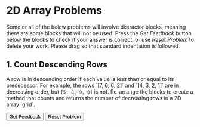 <h1>2D Array Problems</h1>

<p>Some or all of the below problems will involve distractor blocks, meaning there are some blocks that will not be used. Press the <em>Get Feedback</em> button below the blocks to check if your answer is correct, or use <em>Reset Problem</em> to delete your work. Please drag so that standard indentation is followed. </p>

<h2> 1. Count Descending Rows</h2>
<p>A row is in descending order if each value is less than or equal to its predecessor. For example, the rows `[7, 6, 6, 2]` and `[4, 3, 2, 1]` are in decreasing order, but <code>[5, 8, 9, 0]</code> is not. Re-arrange the blocks to create a method that counts and returns the number of decreasing rows in a 2D array `grid`. </p>

<div id="one-sortableTrash" class="sortable-code"></div> 
<div id="one-sortable" class="sortable-code"></div> 
<div style="clear:both;"></div> 
<p> 
    <input id="one-feedbackLink" value="Get Feedback" type="button" /> 
    <input id="one-newInstanceLink" value="Reset Problem" type="button" /> 
</p> 
<script type="text/javascript"> 
(function(){
  var initial = "int decCount = 0;\n" +
    "for (int row = 0; row &lt; grid.length; row++) {\n" +
    "   boolean isDecreasing = true;\n" +
    "   for (int col = 1; col &lt; grid[0].length; col++) {\n" +
    "      if (grid[row][col] &gt; grid[row][col - 1]) {\n" +
    "         isDecreasing = false;\n" +
    "      }\n" +
    "   }\n" +
    "   if (isDecreasing) {\n" +
    "      decCount++;\n" +
    "   }\n" +
    "}\n" +
    "return decCount;\n" +
    "return isDecreasing; #distractor\n" +
    "if (!isDecreasing) { #distractor\n" +
    "int col = 0; col &lt; grid[0].length; col++ #distractor\n" +
    "int col = 1; col &lt; grid.length; col++ #distractor";
  var parsonsPuzzle = new ParsonsWidget({
    "sortableId": "one-sortable",
    "max_wrong_lines": 10,
    "grader": ParsonsWidget._graders.LineBasedGrader,
    "exec_limit": 2500,
    "can_indent": true,
    "x_indent": 50,
    "lang": "en",
    "show_feedback": true,
    "trashId": "one-sortableTrash"
  });
  parsonsPuzzle.init(initial);
  parsonsPuzzle.shuffleLines();
  $("#one-newInstanceLink").click(function(event){ 
      event.preventDefault(); 
      parsonsPuzzle.shuffleLines(); 
  }); 
  $("#one-feedbackLink").click(function(event){ 
      event.preventDefault(); 
      parsonsPuzzle.getFeedback(); 
  }); 
})(); 
</script>


